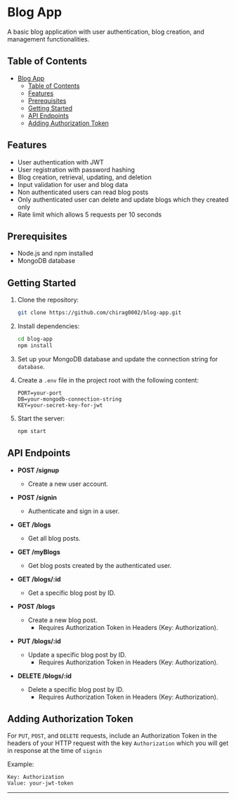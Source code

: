# Blog App

A basic blog application with user authentication, blog creation, and management functionalities.

## Table of Contents

- [Blog App](#blog-app)
  - [Table of Contents](#table-of-contents)
  - [Features](#features)
  - [Prerequisites](#prerequisites)
  - [Getting Started](#getting-started)
  - [API Endpoints](#api-endpoints)
  - [Adding Authorization Token](#adding-authorization-token)

## Features

- User authentication with JWT
- User registration with password hashing
- Blog creation, retrieval, updating, and deletion
- Input validation for user and blog data
- Non authenticated users can read blog posts
- Only authenticated user can delete and update blogs which they created only
- Rate limit which allows 5 requests per 10 seconds

## Prerequisites

- Node.js and npm installed
- MongoDB database

## Getting Started

1. Clone the repository:

   ```bash
   git clone https://github.com/chirag0002/blog-app.git
   ```

2. Install dependencies:

   ```bash
   cd blog-app
   npm install
   ```

3. Set up your MongoDB database and update the connection string for `database`.

4. Create a `.env` file in the project root with the following content:

   ```env
   PORT=your-port
   DB=your-mongodb-connection-string
   KEY=your-secret-key-for-jwt
   ```

5. Start the server:

   ```bash
   npm start
   ```

## API Endpoints

- **POST /signup**
  - Create a new user account.

- **POST /signin**
  - Authenticate and sign in a user.

- **GET /blogs**
  - Get all blog posts.

- **GET /myBlogs**
  - Get blog posts created by the authenticated user.

- **GET /blogs/:id**
  - Get a specific blog post by ID.

- **POST /blogs**
  - Create a new blog post.
    - Requires Authorization Token in Headers (Key: Authorization).

- **PUT /blogs/:id**
  - Update a specific blog post by ID.
    - Requires Authorization Token in Headers (Key: Authorization).

- **DELETE /blogs/:id**
  - Delete a specific blog post by ID.
    - Requires Authorization Token in Headers (Key: Authorization).


## Adding Authorization Token

For `PUT`, `POST`, and `DELETE` requests, include an Authorization Token in the headers of your HTTP request with the key `Authorization` which you will get in response at the time of `signin`

Example:

```plaintext
Key: Authorization
Value: your-jwt-token
```

---
